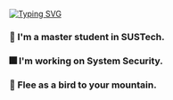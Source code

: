  [![Typing SVG](https://readme-typing-svg.demolab.com/?lines=✨+Welcome+to+JADDYK's+Github+✨ )](https://git.io/typing-svg) 
### 🔭 I'm a master student in SUSTech.
### :fireworks: I'm working on System Security.
### 🌱 Flee as a bird to your mountain.
<!--
**JADDYK/JADDYK** is a ✨ _special_ ✨ repository because its `README.md` (this file) appears on your GitHub profile.
### :dart: I'm interested in Trusted Environment Execution.
Here are some ideas to get you started:

- 🔭 I’m currently working on ...
- 🌱 I’m currently learning ...
- 👯 I’m looking to collaborate on ...
- 🤔 I’m looking for help with ...
- 💬 Ask me about ...
- 📫 How to reach me: ...
- 😄 Pronouns: ...
- ⚡ Fun fact: ...

[![Anurag's GitHub stats](https://github-readme-stats.vercel.app/api?username=JADDYK&count_private=true&show_icons=true&include_all_commits=true)](https://github.com/anuraghazra/github-readme-stats)
[![Top Langs](https://github-readme-stats.vercel.app/api/top-langs/?username=JADDYK&layout=compact&count_private=true&show_icons=true)](https://github.com/anuraghazra/github-readme-stats)

-->
